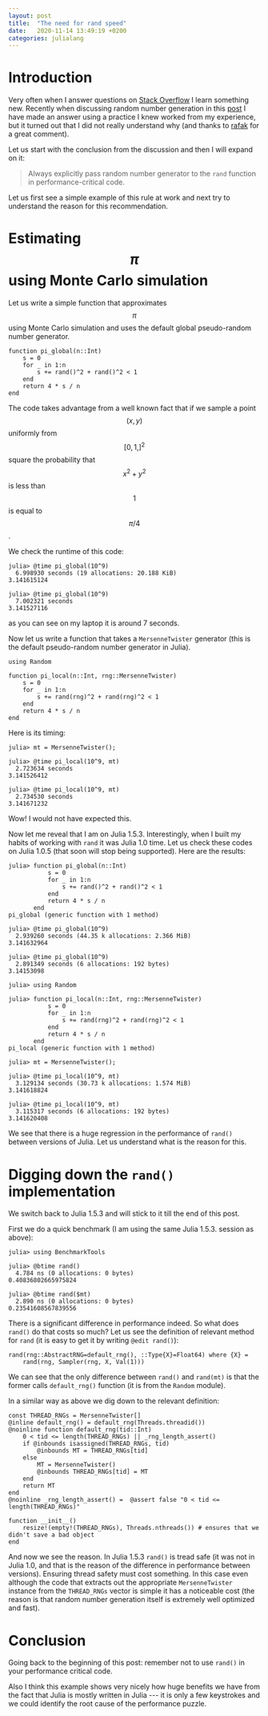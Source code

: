 ```yaml
---
layout: post
title:  "The need for rand speed"
date:   2020-11-14 13:49:19 +0200
categories: julialang
---
```


# Introduction

Very often when I answer questions on [Stack Overflow][so] I learn something
new. Recently when discussing random number generation in this [post][post]
I have made an answer using a practice I knew worked from my experience,
but it turned out that I did not really understand why (and thanks to
[rafak][rafak] for a great comment).

Let us start with the conclusion from the discussion and then I will expand on it:

> Always explicitly pass random number generator to the `rand` function in
performance-critical code.

Let us first see a simple example of this rule at work and next try to
understand the reason for this recommendation.

# Estimating $$\pi$$ using Monte Carlo simulation

Let us write a simple function that approximates $$\pi$$ using Monte Carlo
simulation and uses the default global pseudo-random number generator.

```
function pi_global(n::Int)
    s = 0
    for _ in 1:n
        s += rand()^2 + rand()^2 < 1
    end
    return 4 * s / n
end
```

The code takes advantage from a well known fact that if we sample a point
$$(x,y)$$ uniformly from $$[0,1,]^2$$ square the probability that $$x^2+y^2$$ is
less than $$1$$ is equal to $$\pi/4$$.

We check the runtime of this code:

```
julia> @time pi_global(10^9)
  6.998930 seconds (19 allocations: 20.188 KiB)
3.141615124

julia> @time pi_global(10^9)
  7.002321 seconds
3.141527116
```

as you can see on my laptop it is around 7 seconds.

Now let us write a function that takes a `MersenneTwister`
generator (this is the default pseudo-random number generator in Julia).

```
using Random

function pi_local(n::Int, rng::MersenneTwister)
    s = 0
    for _ in 1:n
        s += rand(rng)^2 + rand(rng)^2 < 1
    end
    return 4 * s / n
end
```

Here is its timing:

```
julia> mt = MersenneTwister();

julia> @time pi_local(10^9, mt)
  2.723634 seconds
3.141526412

julia> @time pi_local(10^9, mt)
  2.734530 seconds
3.141671232
```

Wow! I would not have expected this.

Now let me reveal that I am on Julia 1.5.3. Interestingly, when I built my
habits of working with `rand` it was Julia 1.0 time. Let us check these codes on
Julia 1.0.5 (that soon will stop being supported). Here are the results:

```
julia> function pi_global(n::Int)
           s = 0
           for _ in 1:n
               s += rand()^2 + rand()^2 < 1
           end
           return 4 * s / n
       end
pi_global (generic function with 1 method)

julia> @time pi_global(10^9)
  2.939260 seconds (44.35 k allocations: 2.366 MiB)
3.141632964

julia> @time pi_global(10^9)
  2.891349 seconds (6 allocations: 192 bytes)
3.14153098

julia> using Random

julia> function pi_local(n::Int, rng::MersenneTwister)
           s = 0
           for _ in 1:n
               s += rand(rng)^2 + rand(rng)^2 < 1
           end
           return 4 * s / n
       end
pi_local (generic function with 1 method)

julia> mt = MersenneTwister();

julia> @time pi_local(10^9, mt)
  3.129134 seconds (30.73 k allocations: 1.574 MiB)
3.141618824

julia> @time pi_local(10^9, mt)
  3.115317 seconds (6 allocations: 192 bytes)
3.141620408
```

We see that there is a huge regression in the performance of `rand()` between
versions of Julia. Let us understand what is the reason for this.

# Digging down the `rand()` implementation

We switch back to Julia 1.5.3 and will stick to it till the end of this post.

First we do a quick benchmark (I am using the same Julia 1.5.3. session as
above):

```
julia> using BenchmarkTools

julia> @btime rand()
  4.784 ns (0 allocations: 0 bytes)
0.40836802665975824

julia> @btime rand($mt)
  2.890 ns (0 allocations: 0 bytes)
0.23541608567839556
```

There is a significant difference in performance indeed. So what does `rand()`
do that costs so much? Let us see the definition of relevant method for `rand`
(it is easy to get it by writing `@edit rand()`):

```
rand(rng::AbstractRNG=default_rng(), ::Type{X}=Float64) where {X} =
    rand(rng, Sampler(rng, X, Val(1)))
```

We can see that the only difference between `rand()` and `rand(mt)` is that the
former calls `default_rng()` function (it is from the `Random` module).

In a similar way as above we dig down to the relevant definition:

```
const THREAD_RNGs = MersenneTwister[]
@inline default_rng() = default_rng(Threads.threadid())
@noinline function default_rng(tid::Int)
    0 < tid <= length(THREAD_RNGs) || _rng_length_assert()
    if @inbounds isassigned(THREAD_RNGs, tid)
        @inbounds MT = THREAD_RNGs[tid]
    else
        MT = MersenneTwister()
        @inbounds THREAD_RNGs[tid] = MT
    end
    return MT
end
@noinline _rng_length_assert() =  @assert false "0 < tid <= length(THREAD_RNGs)"

function __init__()
    resize!(empty!(THREAD_RNGs), Threads.nthreads()) # ensures that we didn't save a bad object
end

```

And now we see the reason. In Julia 1.5.3 `rand()` is tread safe (it was not in
Julia 1.0, and that is the reason of the difference in performance between
versions). Ensuring thread safety must cost something. In this case even
although the code that extracts out the appropriate `MersenneTwister` instance
from the `THREAD_RNGs` vector is simple it has a noticeable cost (the reason is
that random number generation itself is extremely well optimized and fast).

# Conclusion

Going back to the beginning of this post: remember not to use `rand()` in your
performance critical code.

Also I think this example shows very nicely how huge benefits we have from the
fact that Julia is mostly written in Julia --- it is only a few keystrokes
and we could identify the root cause of the performance puzzle.

[so]: https://stackoverflow.com/questions/tagged/julia
[post]: https://stackoverflow.com/questions/64784139/optimal-way-to-generate-and-call-many-random-numbers/64784851
[rafak]: https://stackoverflow.com/users/234232/rafak
